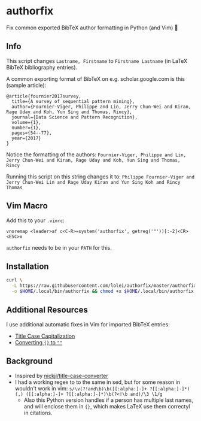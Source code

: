 # authorfix
Fix common exported BibTeX author formatting in Python (and Vim) :scroll:

## Info
This script changes `Lastname, Firstname` to `Firstname Lastname` (in LaTeX BibTeX bibliography entries).

A common exporting format of BibTeX on e.g. scholar.google.com is this (sample article):
```
@article{fournier2017survey,
  title={A survey of sequential pattern mining},
  author={Fournier-Viger, Philippe and Lin, Jerry Chun-Wei and Kiran, Rage Uday and Koh, Yun Sing and Thomas, Rincy},
  journal={Data Science and Pattern Recognition},
  volume={1},
  number={1},
  pages={54--77},
  year={2017}
}
```

Notice the formatting of the authors:
`Fournier-Viger, Philippe and Lin, Jerry Chun-Wei and Kiran, Rage Uday and Koh, Yun Sing and Thomas, Rincy`

Running this script on this string changes it to:
`Philippe Fournier-Viger and Jerry Chun-Wei Lin and Rage Uday Kiran and Yun Sing Koh and Rincy Thomas`

## Vim Macro
Add this to your `.vimrc`:
```vimscript
vnoremap <leader>af c<C-R>=system('authorfix', getreg('"'))[:-2]<CR><ESC>x
```

`authorfix` needs to be in your `PATH` for this.

## Installation
```bash
curl \
  -L https://raw.githubusercontent.com/lolei/authorfix/master/authorfix.py \
  -o $HOME/.local/bin/authorfix && chmod +x $HOME/.local/bin/authorfix
```

## Additional Resources
I use additional automatic fixes in Vim for imported BibTeX entries:
* [Title Case Capitalization](https://github.com/nickjj/title-case-converter)
* [Converting `{}` to `""`](https://github.com/LoLei/dotfiles/blob/master/.vimrc#L130)

## Background
* Inspired by [nickjj/title-case-converter](https://github.com/nickjj/title-case-converter)
* I had a working regex to to the same in sed, but for some reason in wouldn't work in vim: `s/\v(?!and\b)\b([[:alpha:]-]+ ?[[:alpha:]-]*)(,) ([[:alpha:]-]+ ?[[:alpha:]-]*)\b(?<!\b and)/\3 \1/g`
  * Also this Python version handles if a person has multiple last names, and will enclose them in `{}`, which makes LaTeX use them correctyl in citations.
